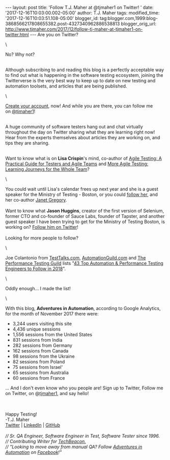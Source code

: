 \-\-- layout: post title: \'Follow T.J. Maher at \@tjmaher1 on Twitter!
\' date: \'2017-12-16T10:03:00.002-05:00\' author: T.J. Maher tags:
modified\_time: \'2017-12-16T10:03:51.108-05:00\' blogger\_id:
tag:blogger.com,1999:blog-3868566217808655382.post-4327340962886538813
blogger\_orig\_url:
http://www.tjmaher.com/2017/12/follow-tj-maher-at-tjmaher1-on-twitter.html
\-\-- Are you on Twitter? 

<div>

\

<div>

No? Why not?

</div>

<div>

\
Although subscribing to and reading this blog is a perfectly acceptable
way to find out what is happening in the software testing ecosystem,
joining the Twitterverse is the very best way to keep up to date on new
testing and automation toolsets, and articles that are being published.

</div>

<div>

\

</div>

<div>

[Create your account](https://twitter.com/), now! And while you are
there, you can follow me on [\@tjmaher1](https://twitter.com/tjmaher1)!

</div>

<div>

\
A huge community of software testers hang out and chat virtually
throughout the day on Twitter sharing what they are learning right now!
Hear from the experts themselves about articles they are working on, and
tips they are sharing.

</div>

<div>

\
Want to know what is on **Lisa Crispin**\'s mind, co-author of [Agile
Testing: A Practical Guide for Testers and Agile
Teams](https://www.amazon.com/Agile-Testing-Practical-Guide-Testers/dp/0321534468)
and [More Agile Testing: Learning Journeys for the Whole
Team](https://www.amazon.com/More-Agile-Testing-Addison-Wesley-Signature/dp/0321967054/)? 

</div>

<div>

\

</div>

<div>

You could wait until Lisa\'s calendar frees up next year and she is a
guest speaker for the Ministry of Testing - Boston, or you could [follow
her](https://twitter.com/lisacrispin), and her co-author [Janet
Gregory](https://twitter.com/janetgregoryca).\
\
Want to know what **Jason Huggins**, creator of the first version of
Selenium, former CTO and co-founder of Sauce Labs, founder of Tapster,
and another guest speaker I have been trying to get for the Ministry of
Testing Boston, is working on? [Follow him on
Twitter](https://twitter.com/hugs)!\
\
Looking for more people to follow? 

</div>

<div>

\

</div>

<div>

Joe Colantonio from [TestTalks.com](http://testtalks.com/),
[AutomationGuild.com](http://automationguild.com/) and [The Performance
Testing Guild](https://perfguild.com/) lists \"[43 Top Automation &
Performance Testing Engineers to Follow in
2018](https://www.joecolantonio.com/2017/11/23/top-automation-performance-testing-engineers-follow-2018/)\".

</div>

<div>

\

</div>

<div>

Oddly enough\... I made the list! 

</div>

<div>

\

</div>

<div>

With this blog, **Adventures in Automation**, according to Google
Analytics, for the month of November 2017 there were:

</div>

<div>

-   3,244 users visiting this site
-   4,436 unique sessions
-   1,556 sessions from the United States
-   831 sessions from India
-   282 sessions from Germany
-   162 sessions from Canada
-   98 sessions from the Ukraine
-   82 sessions from Poland
-   75 sessions from Israel\'
-   65 sessions from Australia
-   60 sessions from France 

<div>

\... And I don\'t even know who you people are! Sign up to Twitter,
Follow me on Twitter, on @[tjmaher1](https://twitter.com/tjmaher1), and
say hello! 

</div>

</div>

<div>

\
\
Happy Testing!\
-T.J. Maher\
[Twitter](https://twitter.com/tjmaher1) \| [LinkedIn](https://www.linkedin.com/in/tjmaher1) \| [GitHub](https://github.com/tjmaher)\
\
*// Sr. QA Engineer, Software Engineer in Test, Software Tester since
1996.\
// Contributing Writer
for [TechBeacon.](http://techbeacon.com/contributors/thomas-maher)\
// \"Looking to move away from manual QA? Follow [Adventures in
Automation](http://www.tjmaher.com/) on
[Facebook](https://www.facebook.com/AdventuresInAutomation/)!\"*

</div>

</div>
